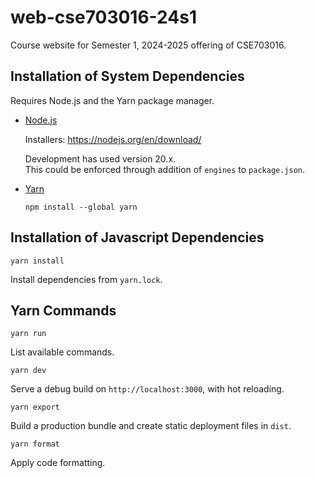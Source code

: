 # web-cse703016-24s1

Course website for Semester 1, 2024-2025 offering of CSE703016.

## Installation of System Dependencies

Requires Node.js and the Yarn package manager.

- [Node.js](https://nodejs.org/)

  Installers: <https://nodejs.org/en/download/>

  Development has used version 20.x.  
  This could be enforced through addition of `engines` to `package.json`.

- [Yarn](https://yarnpkg.com/)

  ```shell
  npm install --global yarn
  ```

## Installation of Javascript Dependencies

```shell
yarn install
```

Install dependencies from `yarn.lock`.

## Yarn Commands

```shell
yarn run
```

List available commands.

```shell
yarn dev
```

Serve a debug build on `http://localhost:3000`, with hot reloading.

```shell
yarn export
```

Build a production bundle and create static deployment files in `dist`.

```shell
yarn format
```

Apply code formatting.
